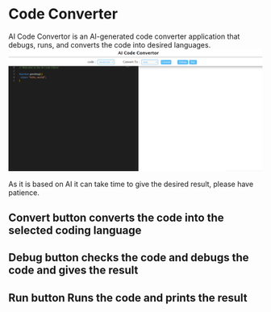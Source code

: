 # Code Converter
AI Code Convertor is an AI-generated code converter application that debugs, runs, and converts the code into desired languages.
![AI-CodeConverter-image](https://github.com/0AvinashMohanDev1/code_editor/blob/main/AICodeConvertor.PNG)

As it is based on AI it can take time to give the desired result, please have patience.
<h2>Convert button converts the code into the selected coding language</h2>
<h2>Debug button checks the code and debugs the code and gives the result</h2>
<h2>Run button Runs the code and prints the result</h2>
